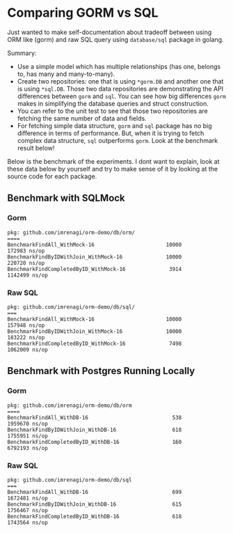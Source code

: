 # Comparing GORM vs SQL

Just wanted to make self-documentation about tradeoff between using ORM like (gorm) and raw SQL query using `database/sql` package in golang.

Summary:
* Use a simple model which has multiple relationships (has one, belongs to, has many and many-to-many).
* Create two repositories: one that is using `*gorm.DB` and another one that is using `*sql.DB`. Those two data repositories are demonstrating the API differences between `gorm` and `sql`. You can see how big differences `gorm` makes in simplifying the database queries and struct construction.
* You can refer to the unit test to see that those two repositories are fetching the same number of data and fields.
* For fetching simple data structure, `gorm` and `sql` package has no big difference in terms of performance. But, when it is trying to fetch complex data structure, `sql` outperforms `gorm`. Look at the benchmark result below!

Below is the benchmark of the experiments. I dont want to explain, look at these data below by yourself and try to make sense of it by looking at the source code for each package.


## Benchmark with SQLMock

### Gorm
```
pkg: github.com/imrenagi/orm-demo/db/orm/
====
BenchmarkFindAll_WithMock-16                       10000            172983 ns/op
BenchmarkFindByIDWithJoin_WithMock-16              10000            220720 ns/op
BenchmarkFindCompletedByID_WithMock-16              3914           1142499 ns/op
```

### Raw SQL
```
pkg: github.com/imrenagi/orm-demo/db/sql/ 
===
BenchmarkFindAll_WithMock-16                       10000            157948 ns/op
BenchmarkFindByIDWithJoin_WithMock-16              10000            183222 ns/op
BenchmarkFindCompletedByID_WithMock-16              7498           1062009 ns/op
```

## Benchmark with Postgres Running Locally

### Gorm
```
pkg: github.com/imrenagi/orm-demo/db/orm
====
BenchmarkFindAll_WithDB-16                           538           1959670 ns/op
BenchmarkFindByIDWithJoin_WithDB-16                  618           1755951 ns/op
BenchmarkFindCompletedByID_WithDB-16                 160           6792193 ns/op
```

### Raw SQL
```
pkg: github.com/imrenagi/orm-demo/db/sql
===
BenchmarkFindAll_WithDB-16                           699           1672481 ns/op
BenchmarkFindByIDWithJoin_WithDB-16                  615           1756467 ns/op
BenchmarkFindCompletedByID_WithDB-16                 618           1743564 ns/op
```
